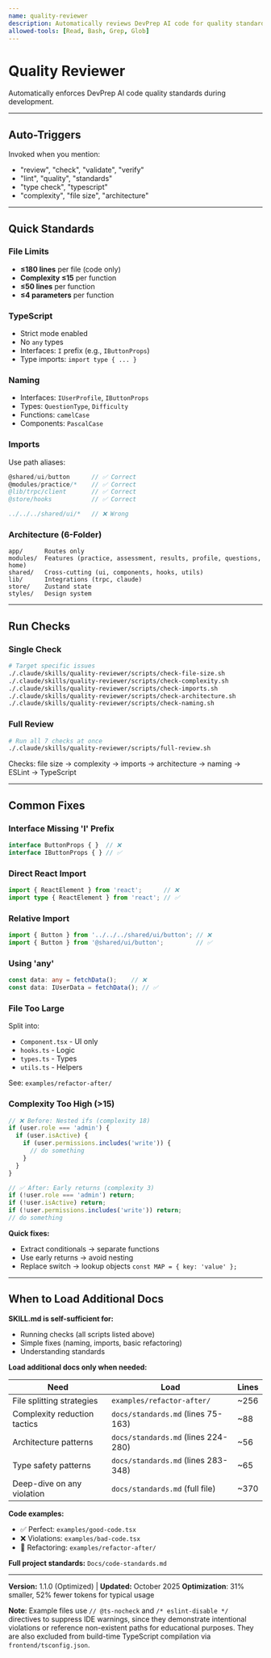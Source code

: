 ```yaml
---
name: quality-reviewer
description: Automatically reviews DevPrep AI code for quality standards including ESLint compliance, TypeScript strict mode, 180-line file limits, complexity under 15, proper naming conventions, import patterns, and architectural compliance with the 6-folder structure
allowed-tools: [Read, Bash, Grep, Glob]
---
```


# Quality Reviewer

Automatically enforces DevPrep AI code quality standards during development.

---

## Auto-Triggers

Invoked when you mention:
- "review", "check", "validate", "verify"
- "lint", "quality", "standards"
- "type check", "typescript"
- "complexity", "file size", "architecture"

---

## Quick Standards

### File Limits
- **≤180 lines** per file (code only)
- **Complexity ≤15** per function
- **≤50 lines** per function
- **≤4 parameters** per function

### TypeScript
- Strict mode enabled
- No `any` types
- Interfaces: `I` prefix (e.g., `IButtonProps`)
- Type imports: `import type { ... }`

### Naming
- Interfaces: `IUserProfile`, `IButtonProps`
- Types: `QuestionType`, `Difficulty`
- Functions: `camelCase`
- Components: `PascalCase`

### Imports
Use path aliases:
```typescript
@shared/ui/button      // ✅ Correct
@modules/practice/*    // ✅ Correct
@lib/trpc/client       // ✅ Correct
@store/hooks           // ✅ Correct

../../../shared/ui/*   // ❌ Wrong
```

### Architecture (6-Folder)
```
app/      Routes only
modules/  Features (practice, assessment, results, profile, questions, home)
shared/   Cross-cutting (ui, components, hooks, utils)
lib/      Integrations (trpc, claude)
store/    Zustand state
styles/   Design system
```

---

## Run Checks

### Single Check
```bash
# Target specific issues
./.claude/skills/quality-reviewer/scripts/check-file-size.sh
./.claude/skills/quality-reviewer/scripts/check-complexity.sh
./.claude/skills/quality-reviewer/scripts/check-imports.sh
./.claude/skills/quality-reviewer/scripts/check-architecture.sh
./.claude/skills/quality-reviewer/scripts/check-naming.sh
```

### Full Review
```bash
# Run all 7 checks at once
./.claude/skills/quality-reviewer/scripts/full-review.sh
```

Checks: file size → complexity → imports → architecture → naming → ESLint → TypeScript

---

## Common Fixes

### Interface Missing 'I' Prefix
```typescript
interface ButtonProps { }  // ❌
interface IButtonProps { } // ✅
```

### Direct React Import
```typescript
import { ReactElement } from 'react';      // ❌
import type { ReactElement } from 'react'; // ✅
```

### Relative Import
```typescript
import { Button } from '../../../shared/ui/button'; // ❌
import { Button } from '@shared/ui/button';         // ✅
```

### Using 'any'
```typescript
const data: any = fetchData();    // ❌
const data: IUserData = fetchData(); // ✅
```

### File Too Large
Split into:
- `Component.tsx` - UI only
- `hooks.ts` - Logic
- `types.ts` - Types
- `utils.ts` - Helpers

See: `examples/refactor-after/`

### Complexity Too High (>15)
```typescript
// ❌ Before: Nested ifs (complexity 18)
if (user.role === 'admin') {
  if (user.isActive) {
    if (user.permissions.includes('write')) {
      // do something
    }
  }
}

// ✅ After: Early returns (complexity 3)
if (!user.role === 'admin') return;
if (!user.isActive) return;
if (!user.permissions.includes('write')) return;
// do something
```

**Quick fixes:**
- Extract conditionals → separate functions
- Use early returns → avoid nesting
- Replace switch → lookup objects `const MAP = { key: 'value' };`

---

## When to Load Additional Docs

**SKILL.md is self-sufficient for:**
- Running checks (all scripts listed above)
- Simple fixes (naming, imports, basic refactoring)
- Understanding standards

**Load additional docs only when needed:**

| Need | Load | Lines |
|------|------|-------|
| File splitting strategies | `examples/refactor-after/` | ~256 |
| Complexity reduction tactics | `docs/standards.md` (lines 75-163) | ~88 |
| Architecture patterns | `docs/standards.md` (lines 224-280) | ~56 |
| Type safety patterns | `docs/standards.md` (lines 283-348) | ~65 |
| Deep-dive on any violation | `docs/standards.md` (full file) | ~370 |

**Code examples:**
- ✅ Perfect: `examples/good-code.tsx`
- ❌ Violations: `examples/bad-code.tsx`
- 🔄 Refactoring: `examples/refactor-after/`

**Full project standards:** `Docs/code-standards.md`

---

**Version:** 1.1.0 (Optimized) | **Updated:** October 2025
**Optimization**: 31% smaller, 52% fewer tokens for typical usage

**Note**: Example files use `// @ts-nocheck` and `/* eslint-disable */` directives to suppress IDE warnings, since they demonstrate intentional violations or reference non-existent paths for educational purposes. They are also excluded from build-time TypeScript compilation via `frontend/tsconfig.json`.
